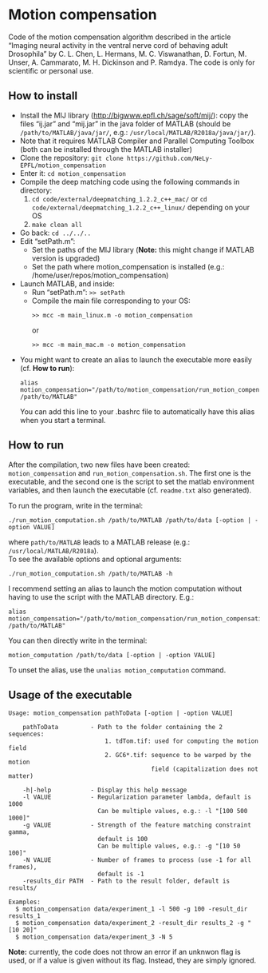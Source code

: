 # Motion compensation

Code of the motion compensation algorithm described in the article “Imaging neural activity in the ventral nerve cord of behaving adult Drosophila” by C. L. Chen, L. Hermans, M. C. Viswanathan, D. Fortun, M. Unser, A. Cammarato, M. H. Dickinson and P. Ramdya. The code is only for scientific or personal use.

## How to install

* Install the MIJ library (http://bigwww.epfl.ch/sage/soft/mij/): copy the files “ij.jar” and “mij.jar” in the java folder of MATLAB (should be `/path/to/MATLAB/java/jar/`, e.g.: `/usr/local/MATLAB/R2018a/java/jar/`).
* Note that it requires MATLAB Compiler and Parallel Computing Toolbox (both can be installed through the MATLAB installer)
* Clone the repository: `git clone https://github.com/NeLy-EPFL/motion_compensation`
* Enter it: `cd motion_compensation`
* Compile the deep matching code using the following commands in directory: 
  1. `cd code/external/deepmatching_1.2.2_c++_mac/` or `cd code/external/deepmatching_1.2.2_c++_linux/` depending on your OS 
  2. `make clean all`
* Go back: `cd ../../..`
* Edit “setPath.m”: 
  * Set the paths of the MIJ library (**Note:** this might change if MATLAB version is upgraded)
  * Set the path where motion_compensation is installed (e.g.: /home/user/repos/motion_compensation)
* Launch MATLAB, and inside:
  * Run “setPath.m”: `>> setPath`
  * Compile the main file corresponding to your OS:
      ```
      >> mcc -m main_linux.m -o motion_compensation
      ```
      or
      ```
      >> mcc -m main_mac.m -o motion_compensation
      ```
* You might want to create an alias to launch the executable more easily (cf. **How to run**):  
   ```  
   alias motion_compensation="/path/to/motion_compensation/run_motion_compensation.sh /path/to/MATLAB"  
   ```  
   You can add this line to your .bashrc file to automatically have this alias when you start a terminal. 
   
## How to run

After the compilation, two new files have been created: `motion_compensation` and `run_motion_compensation.sh`. The first one is the executable, and the second one is the script to set the matlab environment variables, and then launch the executable (cf. `readme.txt` also generated).

To run the program, write in the terminal:
```
./run_motion_computation.sh /path/to/MATLAB /path/to/data [-option | -option VALUE]
```
where `path/to/MATLAB` leads to a MATLAB release (e.g.: `/usr/local/MATLAB/R2018a`).  
To see the available options and optional arguments:
```
./run_motion_computation.sh /path/to/MATLAB -h
```

I recommend setting an alias to launch the motion computation without having to use the script with the MATLAB directory. E.g.:
```
alias motion_compensation="/path/to/motion_compensation/run_motion_compensation.sh /path/to/MATLAB"  
```
You can then directly write in the terminal:
```
motion_computation /path/to/data [-option | -option VALUE]
```
To unset the alias, use the `unalias motion_computation` command.

## Usage of the executable

```
Usage: motion_compensation pathToData [-option | -option VALUE]

    pathToData         - Path to the folder containing the 2 sequences:
                           1. tdTom.tif: used for computing the motion field
                           2. GC6*.tif: sequence to be warped by the motion
                                        field (capitalization does not matter)

    -h|-help           - Display this help message
    -l VALUE           - Regularization parameter lambda, default is 1000
                         Can be multiple values, e.g.: -l "[100 500 1000]"
    -g VALUE           - Strength of the feature matching constraint gamma,
                         default is 100
                         Can be multiple values, e.g.: -g "[10 50 100]"
    -N VALUE           - Number of frames to process (use -1 for all frames),
                         default is -1
    -results_dir PATH  - Path to the result folder, default is results/

Examples:
  $ motion_compensation data/experiment_1 -l 500 -g 100 -result_dir results_1
  $ motion_compensation data/experiment_2 -result_dir results_2 -g "[10 20]"
  $ motion_compensation data/experiment_3 -N 5
```

**Note:** currently, the code does not throw an error if an unknwon flag is used, or if a value is given without its flag. Instead, they are simply ignored.
